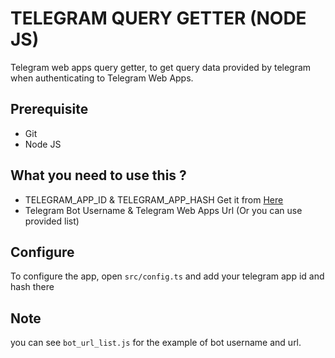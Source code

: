 # TELEGRAM QUERY GETTER (NODE JS)

Telegram web apps query getter, to get query data provided by telegram when authenticating to Telegram Web Apps.

## Prerequisite

- Git
- Node JS

## What you need to use this ?

- TELEGRAM_APP_ID & TELEGRAM_APP_HASH Get it from [Here](https://my.telegram.org/auth?to=apps)
- Telegram Bot Username & Telegram Web Apps Url (Or you can use provided list)

## Configure

To configure the app, open `src/config.ts` and add your telegram app id and hash there

## Note

you can see `bot_url_list.js` for the example of bot username and url.
